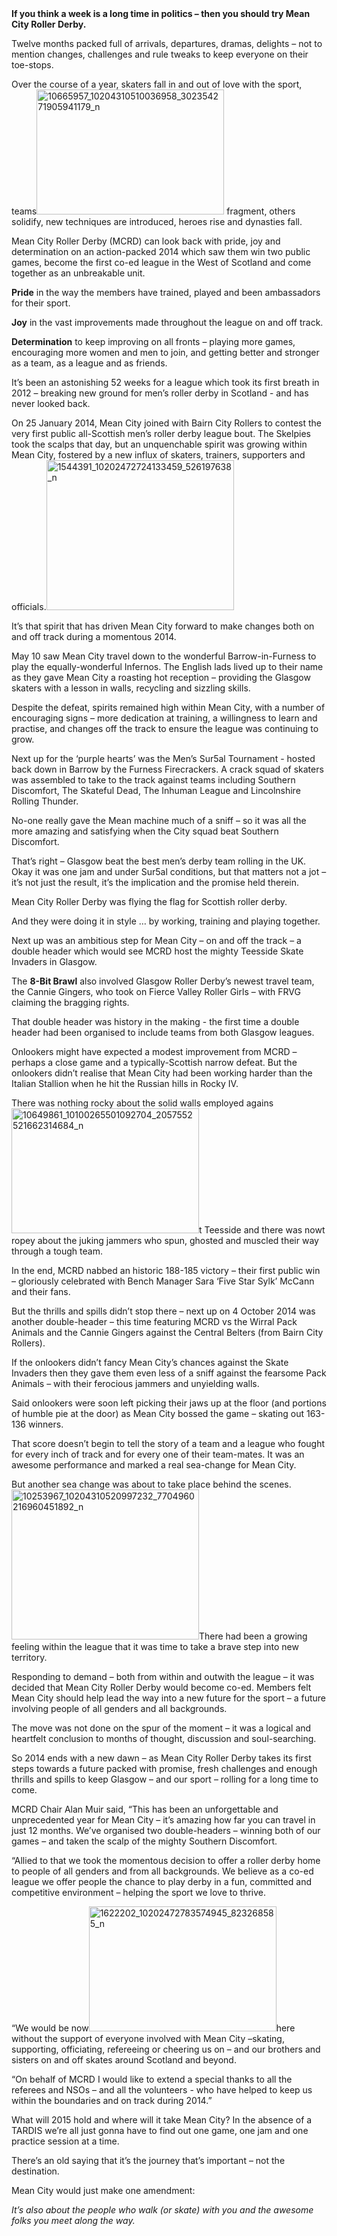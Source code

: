 <html><body><strong>If you think a week is a long time in politics – then you should try Mean City Roller Derby.</strong>

Twelve months packed full of arrivals, departures, dramas, delights – not to mention changes, challenges and rule tweaks to keep everyone on their toe-stops.

Over the course of a year, skaters fall in and out of love with the sport, teams<a href="/2014/10/10665957_10204310510036958_302354271905941179_n.jpg"><img class=" size-medium wp-image-4405 alignright" src="https://scottishrollerderbyblog.com/2014/10/10665957_10204310510036958_302354271905941179_n.jpg?w=300" alt="10665957_10204310510036958_302354271905941179_n" width="300" height="200"></a> fragment, others solidify, new techniques are introduced, heroes rise and dynasties fall.

Mean City Roller Derby (MCRD) can look back with pride, joy and determination on an action-packed 2014 which saw them win two public games, become the first co-ed league in the West of Scotland and come together as an unbreakable unit.

<strong>Pride</strong> in the way the members have trained, played and been ambassadors for their sport.

<strong>Joy</strong> in the vast improvements made throughout the league on and off track.

<strong>Determination</strong> to keep improving on all fronts – playing more games, encouraging more women and men to join, and getting better and stronger as a team, as a league and as friends.

It’s been an astonishing 52 weeks for a league which took its first breath in 2012 – breaking new ground for men’s roller derby in Scotland - and has never looked back.

On 25 January 2014, Mean City joined with Bairn City Rollers to contest the very first public all-Scottish men’s roller derby league bout. The Skelpies took the scalps that day, but an unquenchable spirit was growing within Mean City, fostered by a new influx of skaters, trainers, supporters and officials.<img class="alignnone size-medium wp-image-4406 alignright" src="https://scottishrollerderbyblog.com/2014/10/1544391_10202472724133459_526197638_n.jpg?w=300" alt="1544391_10202472724133459_526197638_n" width="300" height="240">

It’s that spirit that has driven Mean City forward to make changes both on and off track during a momentous 2014.

May 10 saw Mean City travel down to the wonderful Barrow-in-Furness to play the equally-wonderful Infernos. The English lads lived up to their name as they gave Mean City a roasting hot reception – providing the Glasgow skaters with a lesson in walls, recycling and sizzling skills.

Despite the defeat, spirits remained high within Mean City, with a number of encouraging signs – more dedication at training, a willingness to learn and practise, and changes off the track to ensure the league was continuing to grow.

Next up for the ‘purple hearts’ was the Men’s Sur5al Tournament - hosted back down in Barrow by the Furness Firecrackers. A crack squad of skaters was assembled to take to the track against teams including Southern Discomfort, The Skateful Dead, The Inhuman League and Lincolnshire Rolling Thunder.

No-one really gave the Mean machine much of a sniff – so it was all the more amazing and satisfying when the City squad beat Southern Discomfort.

That’s right – Glasgow beat the best men’s derby team rolling in the UK. Okay it was one jam and under Sur5al conditions, but that matters not a jot – it’s not just the result, it’s the implication and the promise held therein.

Mean City Roller Derby was flying the flag for Scottish roller derby.

And they were doing it in style … by working, training and playing together.

Next up was an ambitious step for Mean City – on and off the track – a double header which would see MCRD host the mighty Teesside Skate Invaders in Glasgow.

The <strong>8-Bit Brawl</strong> also involved Glasgow Roller Derby’s newest travel team, the Cannie Gingers, who took on Fierce Valley Roller Girls – with FRVG claiming the bragging rights.

That double header was history in the making - the first time a double header had been organised to include teams from both Glasgow leagues.

Onlookers might have expected a modest improvement from MCRD – perhaps a close game and a typically-Scottish narrow defeat. But the onlookers didn’t realise that Mean City had been working harder than the Italian Stallion when he hit the Russian hills in Rocky IV.

There was nothing rocky about the solid walls employed agains<img class=" size-medium wp-image-4409 alignleft" src="https://scottishrollerderbyblog.com/2014/10/10649861_10100265501092704_2057552521662314684_n.jpg?w=300" alt="10649861_10100265501092704_2057552521662314684_n" width="300" height="200">t Teesside and there was nowt ropey about the juking jammers who spun, ghosted and muscled their way through a tough team.

In the end, MCRD nabbed an historic 188-185 victory – their first public win – gloriously celebrated with Bench Manager Sara ‘Five Star Sylk’ McCann and their fans.

But the thrills and spills didn’t stop there – next up on 4 October 2014 was another double-header – this time featuring MCRD vs the Wirral Pack Animals and the Cannie Gingers against the Central Belters (from Bairn City Rollers).

If the onlookers didn’t fancy Mean City’s chances against the Skate Invaders then they gave them even less of a sniff against the fearsome Pack Animals – with their ferocious jammers and unyielding walls.

Said onlookers were soon left picking their jaws up at the floor (and portions of humble pie at the door) as Mean City bossed the game – skating out 163-136 winners.

That score doesn’t begin to tell the story of a team and a league who fought for every inch of track and for every one of their team-mates. It was an awesome performance and marked a real sea-change for Mean City.

But another sea change was about to take place behind the scenes. <img class="alignnone size-medium wp-image-4408 alignright" src="https://scottishrollerderbyblog.com/2014/10/10253967_10204310520997232_7704960216960451892_n.jpg?w=300" alt="10253967_10204310520997232_7704960216960451892_n" width="300" height="240">There had been a growing feeling within the league that it was time to take a brave step into new territory.

Responding to demand – both from within and outwith the league – it was decided that Mean City Roller Derby would become co-ed. Members felt Mean City should help lead the way into a new future for the sport – a future involving people of all genders and all backgrounds.

The move was not done on the spur of the moment – it was a logical and heartfelt conclusion to months of thought, discussion and soul-searching.

So 2014 ends with a new dawn – as Mean City Roller Derby takes its first steps towards a future packed with promise, fresh challenges and enough thrills and spills to keep Glasgow – and our sport – rolling for a long time to come.

MCRD Chair Alan Muir said, “This has been an unforgettable and unprecedented year for Mean City – it’s amazing how far you can travel in just 12 months. We’ve organised two double-headers – winning both of our games – and taken the scalp of the mighty Southern Discomfort.

“Allied to that we took the momentous decision to offer a roller derby home to people of all genders and from all backgrounds. We believe as a co-ed league we offer people the chance to play derby in a fun, committed and competitive environment – helping the sport we love to thrive.

“We would be now<img class="alignnone size-medium wp-image-4407 alignleft" src="https://scottishrollerderbyblog.com/2014/10/1622202_10202472783574945_823268585_n.jpg?w=300" alt="1622202_10202472783574945_823268585_n" width="300" height="200">here without the support of everyone involved with Mean City –skating, supporting, officiating, refereeing or cheering us on – and our brothers and sisters on and off skates around Scotland and beyond.

“On behalf of MCRD I would like to extend a special thanks to all the referees and NSOs – and all the volunteers - who have helped to keep us within the boundaries and on track during 2014.”

What will 2015 hold and where will it take Mean City? In the absence of a TARDIS we’re all just gonna have to find out one game, one jam and one practice session at a time.

There’s an old saying that it’s the journey that’s important – not the destination.

Mean City would just make one amendment:

<em>It’s also about the people who walk (or skate) with you and the awesome folks you meet along the way.</em></body></html>
